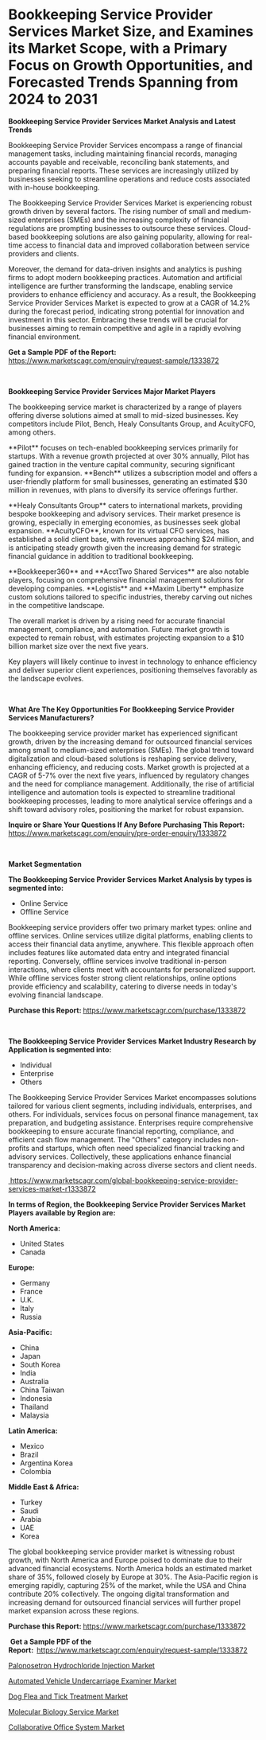 <p><h1>Bookkeeping Service Provider Services Market Size, and Examines its Market Scope, with a Primary Focus on Growth Opportunities, and Forecasted Trends Spanning from 2024 to 2031</h1></p><p><strong>Bookkeeping Service Provider Services Market Analysis and Latest Trends</strong></p>
<p><p>Bookkeeping Service Provider Services encompass a range of financial management tasks, including maintaining financial records, managing accounts payable and receivable, reconciling bank statements, and preparing financial reports. These services are increasingly utilized by businesses seeking to streamline operations and reduce costs associated with in-house bookkeeping.</p><p>The Bookkeeping Service Provider Services Market is experiencing robust growth driven by several factors. The rising number of small and medium-sized enterprises (SMEs) and the increasing complexity of financial regulations are prompting businesses to outsource these services. Cloud-based bookkeeping solutions are also gaining popularity, allowing for real-time access to financial data and improved collaboration between service providers and clients.</p><p>Moreover, the demand for data-driven insights and analytics is pushing firms to adopt modern bookkeeping practices. Automation and artificial intelligence are further transforming the landscape, enabling service providers to enhance efficiency and accuracy. As a result, the Bookkeeping Service Provider Services Market is expected to grow at a CAGR of 14.2% during the forecast period, indicating strong potential for innovation and investment in this sector. Embracing these trends will be crucial for businesses aiming to remain competitive and agile in a rapidly evolving financial environment.</p></p>
<p><strong>Get a Sample PDF of the Report:&nbsp;</strong> <a href="https://www.marketscagr.com/enquiry/request-sample/1333872?utm_campaign=1261&utm_medium=2&utm_source=Github&utm_content=ia&utm_term=01102024&utm_id=bookkeeping-service-provider-services">https://www.marketscagr.com/enquiry/request-sample/1333872</a></p>
<p>&nbsp;</p>
<p><strong>Bookkeeping Service Provider Services Major Market Players</strong></p>
<p><p>The bookkeeping service market is characterized by a range of players offering diverse solutions aimed at small to mid-sized businesses. Key competitors include Pilot, Bench, Healy Consultants Group, and AcuityCFO, among others.</p><p>**Pilot** focuses on tech-enabled bookkeeping services primarily for startups. With a revenue growth projected at over 30% annually, Pilot has gained traction in the venture capital community, securing significant funding for expansion. **Bench** utilizes a subscription model and offers a user-friendly platform for small businesses, generating an estimated $30 million in revenues, with plans to diversify its service offerings further.</p><p>**Healy Consultants Group** caters to international markets, providing bespoke bookkeeping and advisory services. Their market presence is growing, especially in emerging economies, as businesses seek global expansion. **AcuityCFO**, known for its virtual CFO services, has established a solid client base, with revenues approaching $24 million, and is anticipating steady growth given the increasing demand for strategic financial guidance in addition to traditional bookkeeping.</p><p>**Bookkeeper360** and **AcctTwo Shared Services** are also notable players, focusing on comprehensive financial management solutions for developing companies. **Logistis** and **Maxim Liberty** emphasize custom solutions tailored to specific industries, thereby carving out niches in the competitive landscape.</p><p>The overall market is driven by a rising need for accurate financial management, compliance, and automation. Future market growth is expected to remain robust, with estimates projecting expansion to a $10 billion market size over the next five years.</p><p>Key players will likely continue to invest in technology to enhance efficiency and deliver superior client experiences, positioning themselves favorably as the landscape evolves.</p></p>
<p>&nbsp;</p>
<p><strong>What Are The Key Opportunities For Bookkeeping Service Provider Services Manufacturers?</strong></p>
<p><p>The bookkeeping service provider market has experienced significant growth, driven by the increasing demand for outsourced financial services among small to medium-sized enterprises (SMEs). The global trend toward digitalization and cloud-based solutions is reshaping service delivery, enhancing efficiency, and reducing costs. Market growth is projected at a CAGR of 5-7% over the next five years, influenced by regulatory changes and the need for compliance management. Additionally, the rise of artificial intelligence and automation tools is expected to streamline traditional bookkeeping processes, leading to more analytical service offerings and a shift toward advisory roles, positioning the market for robust expansion.</p></p>
<p><strong>Inquire or Share Your Questions If Any Before Purchasing This Report:</strong> <a href="https://www.marketscagr.com/enquiry/pre-order-enquiry/1333872?utm_campaign=1261&utm_medium=2&utm_source=Github&utm_content=ia&utm_term=01102024&utm_id=bookkeeping-service-provider-services">https://www.marketscagr.com/enquiry/pre-order-enquiry/1333872</a></p>
<p>&nbsp;</p>
<p><strong>Market Segmentation</strong></p>
<p><strong>The Bookkeeping Service Provider Services Market Analysis by types is segmented into:</strong></p>
<p><ul><li>Online Service</li><li>Offline Service</li></ul></p>
<p><p>Bookkeeping service providers offer two primary market types: online and offline services. Online services utilize digital platforms, enabling clients to access their financial data anytime, anywhere. This flexible approach often includes features like automated data entry and integrated financial reporting. Conversely, offline services involve traditional in-person interactions, where clients meet with accountants for personalized support. While offline services foster strong client relationships, online options provide efficiency and scalability, catering to diverse needs in today's evolving financial landscape.</p></p>
<p><strong>Purchase this Report:&nbsp;</strong><a href="https://www.marketscagr.com/purchase/1333872?utm_campaign=1261&utm_medium=2&utm_source=Github&utm_content=ia&utm_term=01102024&utm_id=bookkeeping-service-provider-services">https://www.marketscagr.com/purchase/1333872</a></p>
<p>&nbsp;</p>
<p><strong>The Bookkeeping Service Provider Services Market Industry Research by Application is segmented into:</strong></p>
<p><ul><li>Individual</li><li>Enterprise</li><li>Others</li></ul></p>
<p><p>The Bookkeeping Service Provider Services Market encompasses solutions tailored for various client segments, including individuals, enterprises, and others. For individuals, services focus on personal finance management, tax preparation, and budgeting assistance. Enterprises require comprehensive bookkeeping to ensure accurate financial reporting, compliance, and efficient cash flow management. The "Others" category includes non-profits and startups, which often need specialized financial tracking and advisory services. Collectively, these applications enhance financial transparency and decision-making across diverse sectors and client needs.</p></p>
<p><a href="https://www.marketscagr.com/global-bookkeeping-service-provider-services-market-r1333872?utm_campaign=1261&utm_medium=2&utm_source=Github&utm_content=ia&utm_term=01102024&utm_id=bookkeeping-service-provider-services">&nbsp;https://www.marketscagr.com/global-bookkeeping-service-provider-services-market-r1333872</a></p>
<p><strong>In terms of Region, the Bookkeeping Service Provider Services Market Players available by Region are:</strong></p>
<p>
    <p> <strong> North America: </strong>
        <ul>
            <li>United States</li>
            <li>Canada</li>
        </ul>
        </p> 
    <p> <strong> Europe: </strong>
        <ul>
            <li>Germany</li>
            <li>France</li>
            <li>U.K.</li>
            <li>Italy</li>
            <li>Russia</li>
        </ul>
        </p> 
    <p> <strong> Asia-Pacific: </strong>
        <ul>
            <li>China</li>
            <li>Japan</li>
            <li>South Korea</li>
            <li>India</li>
            <li>Australia</li>
            <li>China Taiwan</li>
            <li>Indonesia</li>
            <li>Thailand</li>
            <li>Malaysia</li>
        </ul>
        </p> 
    <p> <strong> Latin America: </strong>
        <ul>
            <li>Mexico</li>
            <li>Brazil</li>
            <li>Argentina Korea</li>
            <li>Colombia</li>
        </ul>
        </p> 
    <p> <strong> Middle East & Africa: </strong>
        <ul>
            <li>Turkey</li>
            <li>Saudi</li>
            <li>Arabia</li>
            <li>UAE</li>
            <li>Korea</li>
        </ul>
    </p>
    </p>
<p><p>The global bookkeeping service provider market is witnessing robust growth, with North America and Europe poised to dominate due to their advanced financial ecosystems. North America holds an estimated market share of 35%, followed closely by Europe at 30%. The Asia-Pacific region is emerging rapidly, capturing 25% of the market, while the USA and China contribute 20% collectively. The ongoing digital transformation and increasing demand for outsourced financial services will further propel market expansion across these regions.</p></p>
<p><strong>Purchase this Report: </strong><a href="https://www.marketscagr.com/purchase/1333872?utm_campaign=1261&utm_medium=2&utm_source=Github&utm_content=ia&utm_term=01102024&utm_id=bookkeeping-service-provider-services">https://www.marketscagr.com/purchase/1333872</a></p>
<p>&nbsp;<strong>Get a Sample PDF of the Report:&nbsp;&nbsp;</strong><a href="https://www.marketscagr.com/enquiry/request-sample/1333872?utm_campaign=1261&utm_medium=2&utm_source=Github&utm_content=ia&utm_term=01102024&utm_id=bookkeeping-service-provider-services">https://www.marketscagr.com/enquiry/request-sample/1333872</a></p>
<p><strong></strong></p>
<p><p><a href="https://www.linkedin.com/pulse/palonosetron-hydrochloride-injection-market-industry-zupef?utm_campaign=1261&utm_medium=2&utm_source=Github&utm_content=ia&utm_term=01102024&utm_id=bookkeeping-service-provider-services">Palonosetron Hydrochloride Injection Market</a></p><p><a href="https://issuu.com/reportprime-2/docs/automated-vehicle-undercarriage-exa_bdb425466f3b59?utm_campaign=1261&utm_medium=2&utm_source=Github&utm_content=ia&utm_term=01102024&utm_id=bookkeeping-service-provider-services">Automated Vehicle Undercarriage Examiner Market</a></p><p><a href="https://www.linkedin.com/pulse/what-factors-influence-dog-flea-tick-treatment-market-atmzf?utm_campaign=1261&utm_medium=2&utm_source=Github&utm_content=ia&utm_term=01102024&utm_id=bookkeeping-service-provider-services">Dog Flea and Tick Treatment Market</a></p><p><a href="https://www.linkedin.com/pulse/global-molecular-biology-service-market-trends-forecasts-strategic-zhk4f?utm_campaign=1261&utm_medium=2&utm_source=Github&utm_content=ia&utm_term=01102024&utm_id=bookkeeping-service-provider-services">Molecular Biology Service Market</a></p><p><a href="https://issuu.com/reportprime-2/docs/collaborative-office-system-market-_0da12d251b4799?utm_campaign=1261&utm_medium=2&utm_source=Github&utm_content=ia&utm_term=01102024&utm_id=bookkeeping-service-provider-services">Collaborative Office System Market</a></p></p>